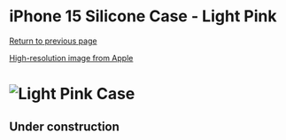 # iPhone 15 Silicone Case - Light Pink

[Return to previous page](/iphone_15)

[High-resolution image from Apple](https://store.storeimages.cdn-apple.com/8756/as-images.apple.com/is//MT0U3?wid=4500&hei=4500&fmt=png)

# ![Light Pink Case](/everyphone/MT0U3.png)

## Under construction
